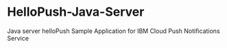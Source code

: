 # HelloPush-Java-Server
Java server helloPush Sample Application for IBM Cloud Push Notifications Service
